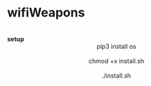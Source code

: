 # wifiWeapons

<br>
           <b>setup</b>
<br>
           <CENTER>pip3 install os</CENTER>
<br>
           <center>chmod +x install.sh</center>
<br>
           <center>./install.sh</center>
<br>
